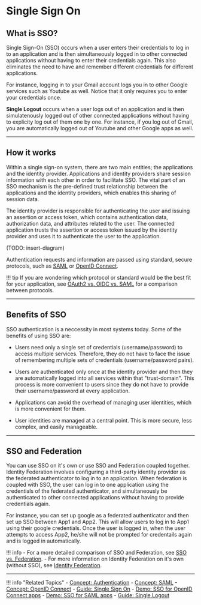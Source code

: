 # Single Sign On

## What is SSO?

Single Sign-On (SSO) occurs when a user enters their credentials to log in to an application and is then simultaneously logged in to other connected applications without having to enter their credentials again. This also eliminates the need to have and remember different credentials for different applications. 

For instance, logging in to your Gmail account logs you in to other Google services such as Youtube as well. Notice that it only requires you to enter your credentials once. 

**Single Logout** occurs when a user logs out of an application and is then simulatenously logged out of other connected applications without having to explicity log out of them one by one. For instance, if you log out of Gmail, you are automatically logged out of Youtube and other Google apps as well. 

----

## How it works

Within a single sign-on system, there are two main entities; the applications and the identity provider. Applications and identity providers share session information with each other in order to facilitate SSO. The vital part of an SSO mechanism is the pre-defined trust relationship between the applications and the identity providers, which enables this sharing of session data. 

The identity provider is responsible for authenticating the user and issuing an assertion or access token, which contains authentication data, authorization data, and attributes related to the user. The connected application trusts the assertion or access token issued by the identity provider and uses it to authenticate the user to the application. 

(TODO: insert-diagram)

Authentication requests and information are passed using standard, secure protocols, such as [SAML](TODO:link-to-concept) or [OpenID Connect](../authentication/intro-oidc). 

!!! tip
    If you are wondering which protocol or standard would be the best fit for your application, see [OAuth2 vs. OIDC vs. SAML](TODO:link-to-concept) for a comparison between protocols. 

----

## Benefits of SSO

SSO authentication is a neccessity in most systems today. Some of the benefits of using SSO are:

- Users need only a single set of credentials (username/password) to access multiple services. Therefore, they do not have to face the issue of remembering multiple sets of credentials (username/password pairs).

- Users are authenticated only once at the identity provider and then they are automatically logged into all services within that                  "trust-domain". This process is more convenient to users since they do not have to provide their username/password at every application.

- Applications can avoid the overhead of managing user identities, which is more convenient for them.

- User identities are managed at a central point. This is more secure, less complex, and easily manageable.

---


## SSO and Federation

You can use SSO on it's own or use SSO and Federation coupled together. Identity Federation involves configuring a third-party identity provider as the federated authenticator to log in to an application. When federation is coupled with SSO, the user can log in to one application using the credentials of the federated authenticator, and simultaneously be authenticated to other connected applications without having to provide credentials again.

For instance, you can set up google as a federated authenticator and then set up SSO between App1 and App2.  This will allow users to log in to App1 using their google credentials. Once the user is logged in, when the user attempts to access App2, he/she will not be prompted for credentails again and is logged in automatically. 

!!! info
    - For a more detailed comparison of SSO and Federation, see [SSO vs. Federation](TODO:link-to-concept).
    - For more information on Identity Federation on it's own (without SSO), see [Identity Federation](../identity-federation).

---

!!! info "Related Topics"
    - [Concept: Authentication](../authentication/intro-authentication)
    - [Concept: SAML](TODO:link-to-concept)
    - [Concept: OpenID Connect](../authentication/intro-oidc)
    - [Guide: Single Sign On](../../guides/login/enable-single-sign-on)
    - [Demo: SSO for OpenID Connect apps](../../quick-starts/sso-for-oidc-apps/)
    - [Demo: SSO for SAML apps](../../quick-starts/sso-for-saml-apps/)
    - [Guide: Single Logout](TODO:link-to-guide)


